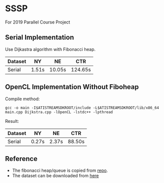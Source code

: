 # SSSP
For 2019 Parallel Course Project

## Serial Implementation
Use Dijkastra algorithm with Fibonacci heap.

| Dataset | NY | NE | CTR |
|---|---|---|---|
| Serial | 1.51s | 10.05s | 124.65s |

## OpenCL Implementation Without Fiboheap
Compile method: 
```
gcc -o main -I$ATISTREAMSDKROOT/include -L$ATISTREAMSDKROOT/lib/x86_64 main.cpp Dijkstra.cpp -lOpenCL -lstdc++ -lpthread
```

Result:

| Dataset | NY | NE | CTR |
|---|---|---|---|
| Serial | 0.27s | 2.37s | 88.50s |



## Reference

- The fibonacci heap/queue is copied from [repo](https://github.com/beniz/fiboheap.git).
- The dataset can be downloaded from [here](http://users.diag.uniroma1.it/challenge9/competition.shtml)

